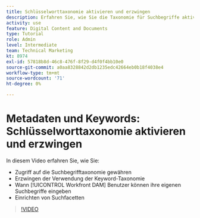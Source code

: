 ```yaml
---
title: Schlüsselworttaxonomie aktivieren und erzwingen
description: Erfahren Sie, wie Sie die Taxonomie für Suchbegriffe aktivieren und durchsetzen, wenn Benutzer eigene Suchbegriffe eingeben und Suchfacetten einrichten können in [!UICONTROL Workfront DAM].
activity: use
feature: Digital Content and Documents
type: Tutorial
role: Admin
level: Intermediate
team: Technical Marketing
kt: 8974
exl-id: 57818b8d-46c8-476f-8f29-d4f0f4bb10e0
source-git-commit: a0aa8328842d2db1235edc42664eb0b18f4038e4
workflow-type: tm+mt
source-wordcount: '71'
ht-degree: 0%

---
```


# Metadaten und Keywords: Schlüsselworttaxonomie aktivieren und erzwingen

In diesem Video erfahren Sie, wie Sie:

* Zugriff auf die Suchbegrifftaxonomie gewähren
* Erzwingen der Verwendung der Keyword-Taxonomie
* Wann [!UICONTROL Workfront DAM] Benutzer können ihre eigenen Suchbegriffe eingeben
* Einrichten von Suchfacetten

>[!VIDEO](https://video.tv.adobe.com/v/335237/?quality=12)
